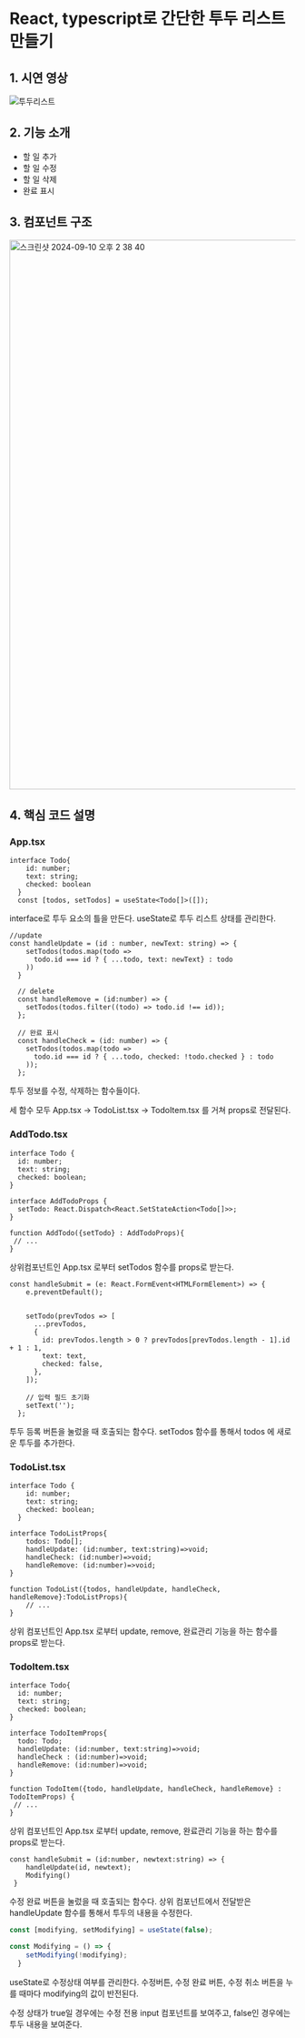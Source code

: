 # React, typescript로 간단한 투두 리스트 만들기

## 1. 시연 영상
![투두리스트](https://github.com/user-attachments/assets/074ccd4c-37a6-48e6-80c4-adbbdb0034d7)

## 2. 기능 소개
- 할 일 추가
- 할 일 수정
- 할 일 삭제
- 완료 표시

## 3. 컴포넌트 구조
<img width="966" alt="스크린샷 2024-09-10 오후 2 38 40" src="https://github.com/user-attachments/assets/05fed38f-c01d-4bd5-83f5-330e47898839">
               

## 4. 핵심 코드 설명
### App.tsx

```tsx
interface Todo{
    id: number;
    text: string;
    checked: boolean
  }
  const [todos, setTodos] = useState<Todo[]>([]);
```

interface로 투두 요소의 틀을 만든다.  useState로 투두 리스트 상태를 관리한다.

```tsx
//update
const handleUpdate = (id : number, newText: string) => {
    setTodos(todos.map(todo => 
      todo.id === id ? { ...todo, text: newText} : todo
    ))
  }

  // delete
  const handleRemove = (id:number) => {    
    setTodos(todos.filter((todo) => todo.id !== id));  
  };

  // 완료 표시
  const handleCheck = (id: number) => {
    setTodos(todos.map(todo => 
      todo.id === id ? { ...todo, checked: !todo.checked } : todo
    ));
  };
```

투두 정보를 수정, 삭제하는 함수들이다.

세 함수 모두 App.tsx → TodoList.tsx → TodoItem.tsx 를 거쳐 props로 전달된다.



### AddTodo.tsx

```tsx
interface Todo {
  id: number;
  text: string;
  checked: boolean;
}

interface AddTodoProps {
  setTodo: React.Dispatch<React.SetStateAction<Todo[]>>;
}

function AddTodo({setTodo} : AddTodoProps){
 // ...
}
```

상위컴포넌트인 App.tsx 로부터 setTodos 함수를 props로 받는다.

```tsx
const handleSubmit = (e: React.FormEvent<HTMLFormElement>) => {
    e.preventDefault();
    
    
    setTodo(prevTodos => [
      ...prevTodos,
      {
        id: prevTodos.length > 0 ? prevTodos[prevTodos.length - 1].id + 1 : 1,
        text: text,
        checked: false,
      },
    ]);

    // 입력 필드 초기화
    setText(''); 
  };
```

 투두 등록 버튼을 눌렀을 때 호출되는 함수다. setTodos 함수를 통해서 todos 에 새로운 투두를 추가한다.

 

### TodoList.tsx

```tsx
interface Todo {
    id: number;
    text: string;
    checked: boolean;
  }

interface TodoListProps{
    todos: Todo[];
    handleUpdate: (id:number, text:string)=>void;
    handleCheck: (id:number)=>void;
    handleRemove: (id:number)=>void;
}

function TodoList({todos, handleUpdate, handleCheck, handleRemove}:TodoListProps){
	// ... 
}
```

상위 컴포넌트인 App.tsx 로부터 update, remove, 완료관리 기능을 하는 함수를 props로 받는다.



### TodoItem.tsx

```tsx
interface Todo{
  id: number;
  text: string;
  checked: boolean;
}

interface TodoItemProps{
  todo: Todo;
  handleUpdate: (id:number, text:string)=>void;
  handleCheck : (id:number)=>void;
  handleRemove: (id:number)=>void;
}

function TodoItem({todo, handleUpdate, handleCheck, handleRemove} : TodoItemProps) {
 // ... 
}
```

상위 컴포넌트인 App.tsx 로부터 update, remove, 완료관리 기능을 하는 함수를 props로 받는다.

```tsx
const handleSubmit = (id:number, newtext:string) => {
    handleUpdate(id, newtext);
    Modifying()
 }
```

수정 완료 버튼을 눌렀을 때 호출되는 함수다. 상위 컴포넌트에서 전달받은 handleUpdate 함수를 통해서 투두의 내용을 수정한다. 

```jsx
const [modifying, setModifying] = useState(false);

const Modifying = () => {
    setModifying(!modifying);
  }
```

useState로 수정상태 여부를 관리한다. 수정버튼, 수정 완료 버튼, 수정 취소 버튼을 누를 때마다 modifying의 값이 반전된다.

수정 상태가 true일 경우에는 수정 전용 input 컴포넌트를 보여주고, false인 경우에는 투두 내용을 보여준다.
